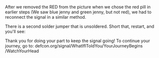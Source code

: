 After we removed the RED from the picture when we chose the red pill in earlier steps (We saw blue jenny and green jenny, but not red), we had to reconnect the signal in a similar method.

There is a second solder jumper that is unsoldered. Short that, restart, and you'll see:

Thank you for doing your part to keep the signal going! To continue your journey, go to:
defcon.org/signal/WhatIfIToldYou/YourJourneyBegins
/WatchYourHead

